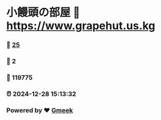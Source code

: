 # 小饅頭の部屋 :link: https://www.grapehut.us.kg 
### :page_facing_up: [25](https://www.grapehut.us.kg/tag.html) 
### :speech_balloon: 2 
### :hibiscus: 119775 
### :alarm_clock: 2024-12-28 15:13:32 
### Powered by :heart: [Gmeek](https://github.com/Meekdai/Gmeek)
